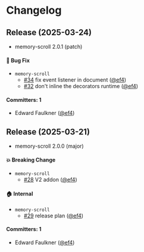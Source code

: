 # Changelog

## Release (2025-03-24)

* memory-scroll 2.0.1 (patch)

#### :bug: Bug Fix
* `memory-scroll`
  * [#34](https://github.com/ef4/memory-scroll/pull/34) fix event listener in document ([@ef4](https://github.com/ef4))
  * [#32](https://github.com/ef4/memory-scroll/pull/32) don't inline the decorators runtime ([@ef4](https://github.com/ef4))

#### Committers: 1
- Edward Faulkner ([@ef4](https://github.com/ef4))

## Release (2025-03-21)

* memory-scroll 2.0.0 (major)

#### :boom: Breaking Change
* `memory-scroll`
  * [#28](https://github.com/ef4/memory-scroll/pull/28) V2 addon ([@ef4](https://github.com/ef4))

#### :house: Internal
* `memory-scroll`
  * [#29](https://github.com/ef4/memory-scroll/pull/29) release plan ([@ef4](https://github.com/ef4))

#### Committers: 1
- Edward Faulkner ([@ef4](https://github.com/ef4))
